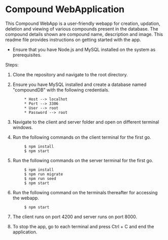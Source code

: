 # Compound WebApplication
This Compound WebApp is a user-friendly webapp for creation, updation, deletion and viewing of various compounds present in the database. The compound details shown are compound name, description and image. This readme file provides instructions on getting started with the app.

- Ensure that you have Node.js and MySQL installed on the system as prerequisites. 

Steps:
1. Clone the repository and navigate to the root directory.
2. Ensure you have MySQL installed and create a database named "compoundDB" with the following credentials.
   
            * Host --> localhot
            * Port --> 3306
            * User --> root
            * Password --> root

3. Navigate to the client and server folder and open on different terminal windows.
4. Run the following commands on the client terminal for the first go.
   
            $ npm install
            $ npm start

5. Run the following commands on the server terminal for the first go.
   
            $ npm install
            $ npm run migrate
            $ npm run seed
            $ npm start

6. Run the following command on the terminals thereafter for accessing the webapp.
   
            $ npm start

7. The client runs on port 4200 and server runs on port 8000.
8. To stop the app, go to each terminal and press Ctrl + C and end the application.
   
             
